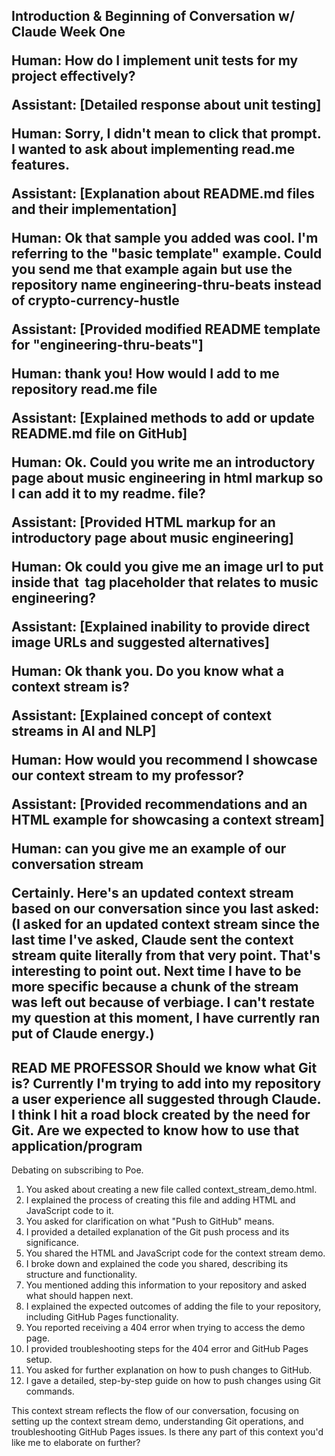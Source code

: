 
<h2>Introduction & Beginning of Conversation w/ Claude 
Week One
  
Human: How do I implement unit tests for my project effectively?

Assistant: [Detailed response about unit testing]

Human: Sorry, I didn't mean to click that prompt. I wanted to ask about implementing read.me features.

Assistant: [Explanation about README.md files and their implementation]

Human: Ok that sample you added was cool. I'm referring to the "basic template" example. Could you send me that example again but use the repository name engineering-thru-beats instead of crypto-currency-hustle

Assistant: [Provided modified README template for "engineering-thru-beats"]

Human: thank you! How would I add to me repository read.me file

Assistant: [Explained methods to add or update README.md file on GitHub]

Human: Ok. Could you write me an introductory page about music engineering in html markup so I can add it to my readme. file?

Assistant: [Provided HTML markup for an introductory page about music engineering]

Human: Ok could you give me an image url to put inside that <img> tag placeholder that relates to music engineering?

Assistant: [Explained inability to provide direct image URLs and suggested alternatives]

Human: Ok thank you. Do you know what a context stream is?

Assistant: [Explained concept of context streams in AI and NLP]

Human: How would you recommend I showcase our context stream to my professor?

Assistant: [Provided recommendations and an HTML example for showcasing a context stream]

Human: can you give me an example of our conversation stream

Certainly. Here's an updated context stream based on our conversation since you last asked: (I asked for an updated context stream since the last time I've asked, Claude sent the context stream quite literally from that very point. That's interesting to point out. Next time I have to be more specific because a chunk of the stream was left out because of verbiage. I can't restate my question at this moment, I have currently ran put of Claude energy.)

## READ ME PROFESSOR Should we know what Git is? Currently I'm trying to add into my repository a user experience all suggested through Claude. I think I hit a road block created by the need for Git. Are we expected to know how to use that application/program

Debating on subscribing to Poe.

1. You asked about creating a new file called context_stream_demo.html.
2. I explained the process of creating this file and adding HTML and JavaScript code to it.
3. You asked for clarification on what "Push to GitHub" means.
4. I provided a detailed explanation of the Git push process and its significance.
5. You shared the HTML and JavaScript code for the context stream demo.
6. I broke down and explained the code you shared, describing its structure and functionality.
7. You mentioned adding this information to your repository and asked what should happen next.
8. I explained the expected outcomes of adding the file to your repository, including GitHub Pages functionality.
9. You reported receiving a 404 error when trying to access the demo page.
10. I provided troubleshooting steps for the 404 error and GitHub Pages setup.
11. You asked for further explanation on how to push changes to GitHub.
12. I gave a detailed, step-by-step guide on how to push changes using Git commands.

This context stream reflects the flow of our conversation, focusing on setting up the context stream demo, understanding Git operations, and troubleshooting GitHub Pages issues. Is there any part of this context you'd like me to elaborate on further?
